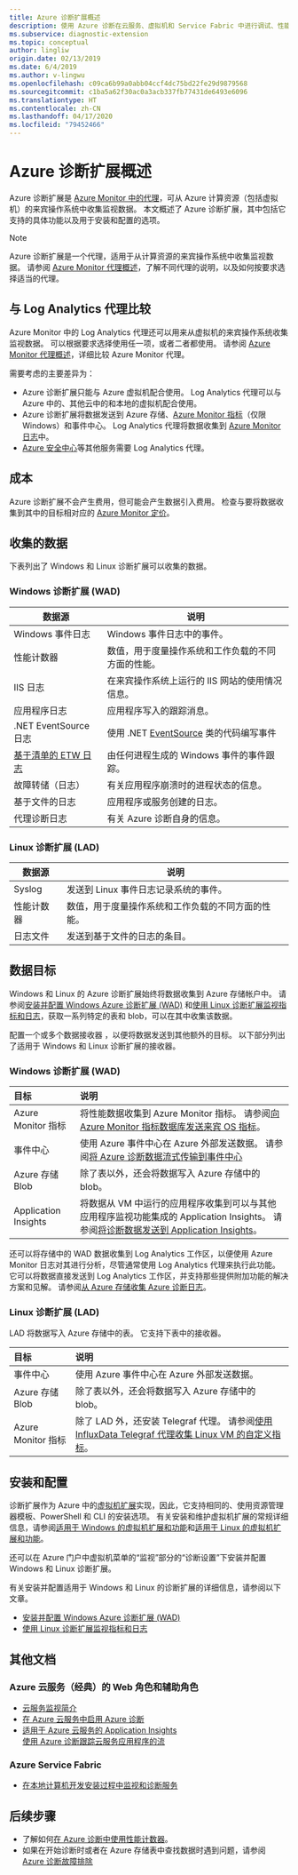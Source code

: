 ```yaml
---
title: Azure 诊断扩展概述
description: 使用 Azure 诊断在云服务、虚拟机和 Service Fabric 中进行调试、性能度量、监视和流量分析
ms.subservice: diagnostic-extension
ms.topic: conceptual
author: lingliw
origin.date: 02/13/2019
ms.date: 6/4/2019
ms.author: v-lingwu
ms.openlocfilehash: c09ca6b99a0abb04ccf4dc75bd22fe29d9879568
ms.sourcegitcommit: c1ba5a62f30ac0a3acb337fb77431de6493e6096
ms.translationtype: HT
ms.contentlocale: zh-CN
ms.lasthandoff: 04/17/2020
ms.locfileid: "79452466"
---
```

# <a name="azure-diagnostics-extension-overview"></a>Azure 诊断扩展概述
Azure 诊断扩展是 [Azure Monitor 中的代理](agents-overview.md)，可从 Azure 计算资源（包括虚拟机）的来宾操作系统中收集监视数据。 本文概述了 Azure 诊断扩展，其中包括它支持的具体功能以及用于安装和配置的选项。 

> [!NOTE]
> Azure 诊断扩展是一个代理，适用于从计算资源的来宾操作系统中收集监视数据。 请参阅 [Azure Monitor 代理概述](agents-overview.md)，了解不同代理的说明，以及如何按要求选择适当的代理。

## <a name="comparison-to-log-analytics-agent"></a>与 Log Analytics 代理比较
Azure Monitor 中的 Log Analytics 代理还可以用来从虚拟机的来宾操作系统收集监视数据。 可以根据要求选择使用任一项，或者二者都使用。 请参阅 [Azure Monitor 代理概述](agents-overview.md)，详细比较 Azure Monitor 代理。 

需要考虑的主要差异为：

- Azure 诊断扩展只能与 Azure 虚拟机配合使用。 Log Analytics 代理可以与 Azure 中的、其他云中的和本地的虚拟机配合使用。
- Azure 诊断扩展将数据发送到 Azure 存储、[Azure Monitor 指标](data-platform-metrics.md)（仅限 Windows）和事件中心。 Log Analytics 代理将数据收集到 [Azure Monitor 日志](data-platform-logs.md)中。
- [Azure 安全中心](/azure/security-center/)等其他服务需要 Log Analytics 代理。

## <a name="costs"></a>成本
Azure 诊断扩展不会产生费用，但可能会产生数据引入费用。 检查与要将数据收集到其中的目标相对应的 [Azure Monitor 定价](https://azure.microsoft.com/pricing/details/monitor/)。

## <a name="data-collected"></a>收集的数据
下表列出了 Windows 和 Linux 诊断扩展可以收集的数据。

### <a name="windows-diagnostics-extension-wad"></a>Windows 诊断扩展 (WAD)

| 数据源 | 说明 |
| --- | --- |
| Windows 事件日志   | Windows 事件日志中的事件。 |
| 性能计数器 | 数值，用于度量操作系统和工作负载的不同方面的性能。 |
| IIS 日志             | 在来宾操作系统上运行的 IIS 网站的使用情况信息。 |
| 应用程序日志     | 应用程序写入的跟踪消息。 |
| .NET EventSource 日志 |使用 .NET [EventSource](https://msdn.microsoft.com/library/system.diagnostics.tracing.eventsource.aspx) 类的代码编写事件 |
| [基于清单的 ETW 日志](https://docs.microsoft.com/windows/desktop/etw/about-event-tracing) |由任何进程生成的 Windows 事件的事件跟踪。 |
| 故障转储（日志）   | 有关应用程序崩溃时的进程状态的信息。 |
| 基于文件的日志    | 应用程序或服务创建的日志。 |
| 代理诊断日志 | 有关 Azure 诊断自身的信息。 |


### <a name="linux-diagnostics-extension-lad"></a>Linux 诊断扩展 (LAD)

| 数据源 | 说明 |
| --- | --- |
| Syslog | 发送到 Linux 事件日志记录系统的事件。   |
| 性能计数器  | 数值，用于度量操作系统和工作负载的不同方面的性能。 |
| 日志文件 | 发送到基于文件的日志的条目。  |

## <a name="data-destinations"></a>数据目标
Windows 和 Linux 的 Azure 诊断扩展始终将数据收集到 Azure 存储帐户中。 请参阅[安装并配置 Windows Azure 诊断扩展 (WAD)](diagnostics-extension-windows-install.md) 和[使用 Linux 诊断扩展监视指标和日志](../../virtual-machines/extensions/diagnostics-linux.md)，获取一系列特定的表和 blob，可以在其中收集该数据。

配置一个或多个数据接收器  ，以便将数据发送到其他额外的目标。 以下部分列出了适用于 Windows 和 Linux 诊断扩展的接收器。

### <a name="windows-diagnostics-extension-wad"></a>Windows 诊断扩展 (WAD)

| 目标 | 说明 |
|:---|:---|
| Azure Monitor 指标 | 将性能数据收集到 Azure Monitor 指标。 请参阅[向 Azure Monitor 指标数据库发送来宾 OS 指标](collect-custom-metrics-guestos-resource-manager-vm.md)。  |
| 事件中心 | 使用 Azure 事件中心在 Azure 外部发送数据。 请参阅[将 Azure 诊断数据流式传输到事件中心](diagnostics-extension-stream-event-hubs.md) |
| Azure 存储 Blob | 除了表以外，还会将数据写入 Azure 存储中的 blob。 |
| Application Insights | 将数据从 VM 中运行的应用程序收集到可以与其他应用程序监视功能集成的 Application Insights。 请参阅[将诊断数据发送到 Application Insights](diagnostics-extension-to-application-insights.md)。 |

还可以将存储中的 WAD 数据收集到 Log Analytics 工作区，以便使用 Azure Monitor 日志对其进行分析，尽管通常使用 Log Analytics 代理来执行此功能。 它可以将数据直接发送到 Log Analytics 工作区，并支持那些提供附加功能的解决方案和见解。  请参阅[从 Azure 存储收集 Azure 诊断日志](diagnostics-extension-logs.md)。 


### <a name="linux-diagnostics-extension-lad"></a>Linux 诊断扩展 (LAD)
LAD 将数据写入 Azure 存储中的表。 它支持下表中的接收器。

| 目标 | 说明 |
|:---|:---|
| 事件中心 | 使用 Azure 事件中心在 Azure 外部发送数据。 |
| Azure 存储 Blob | 除了表以外，还会将数据写入 Azure 存储中的 blob。 |
| Azure Monitor 指标 | 除了 LAD 外，还安装 Telegraf 代理。 请参阅[使用 InfluxData Telegraf 代理收集 Linux VM 的自定义指标](collect-custom-metrics-linux-telegraf.md)。


## <a name="installation-and-configuration"></a>安装和配置
诊断扩展作为 Azure 中的[虚拟机扩展](../../virtual-machines/extensions/overview.md)实现，因此，它支持相同的、使用资源管理器模板、PowerShell 和 CLI 的安装选项。 有关安装和维护虚拟机扩展的常规详细信息，请参阅[适用于 Windows 的虚拟机扩展和功能](../../virtual-machines/extensions/features-windows.md)和[适用于 Linux 的虚拟机扩展和功能](../../virtual-machines/extensions/features-linux.md)。

还可以在 Azure 门户中虚拟机菜单的“监视”部分的“诊断设置”下安装并配置 Windows 和 Linux 诊断扩展。  

有关安装并配置适用于 Windows 和 Linux 的诊断扩展的详细信息，请参阅以下文章。

- [安装并配置 Windows Azure 诊断扩展 (WAD)](diagnostics-extension-windows-install.md)
- [使用 Linux 诊断扩展监视指标和日志](../../virtual-machines/extensions/diagnostics-linux.md)

## <a name="other-documentation"></a>其他文档

###  <a name="azure-cloud-service-classic-web-and-worker-roles"></a>Azure 云服务（经典）的 Web 角色和辅助角色
- [云服务监视简介](../../cloud-services/cloud-services-how-to-monitor.md)
- [在 Azure 云服务中启用 Azure 诊断](../../cloud-services/cloud-services-dotnet-diagnostics.md)
- [适用于 Azure 云服务的 Application Insights](../app/cloudservices.md)<br>[使用 Azure 诊断跟踪云服务应用程序的流](../../cloud-services/cloud-services-dotnet-diagnostics-trace-flow.md) 

### <a name="azure-service-fabric"></a>Azure Service Fabric
- [在本地计算机开发安装过程中监视和诊断服务](../../service-fabric/service-fabric-diagnostics-how-to-monitor-and-diagnose-services-locally.md)

## <a name="next-steps"></a>后续步骤


* 了解如何[在 Azure 诊断中使用性能计数器](../../cloud-services/diagnostics-performance-counters.md)。
* 如果在开始诊断时或者在 Azure 存储表中查找数据时遇到问题，请参阅 [Azure 诊断故障排除](diagnostics-extension-troubleshooting.md)
